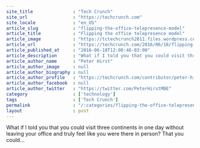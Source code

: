 ```yaml
---
site_title               : "Tech Crunch"
site_url                 : "https://techcrunch.com"
site_locale              : "en_US"
article_slug             : "flipping-the-office-telepresence-model"
article_title            : "Flipping the office telepresence model"
article_image            : "https://tctechcrunch2011.files.wordpress.com/2016/06/gettyimages-505659832.jpg?w=764&h=400&crop=1"
article_url              : "https://techcrunch.com/2016/06/18/flipping-the-office-telepresence-model/"
article_published_at     : "2016-06-18T12:00:46-03:00"
article_description      : "What if I told you that you could visit three continents in one day without leaving your office and truly feel like you were there in person? That you could..."
article_author_name      : "Peter Hirst"
article_author_image     : null
article_author_biography : null
article_author_profile   : "https://techcrunch.com/contributor/peter-hirst/"
article_author_facebook  : null
article_author_twitter   : "https://twitter.com/PeterHirstMBE"
category                 : ['technology']
tags                     : ['Tech Crunch']
permalink                : "/:categories/flipping-the-office-telepresence-model/"
layout                   : post
---
```


What if I told you that you could visit three continents in one day without leaving your office and truly feel like you were there in person? That you could...
